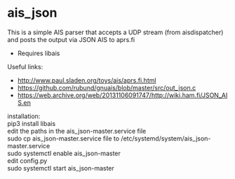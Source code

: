# ais_json

This is a simple AIS parser that accepts a UDP stream (from aisdispatcher) and posts the output via JSON AIS to aprs.fi

* Requires libais

Useful links:
* http://www.paul.sladen.org/toys/ais/aprs.fi.html
* https://github.com/rubund/gnuais/blob/master/src/out_json.c
* https://web.archive.org/web/20131106091747/http://wiki.ham.fi/JSON_AIS.en


installation:<br>
pip3 install libais<br>
edit the paths in the ais_json-master.service file<br>
sudo cp ais_json-master.service file to /etc/systemd/system/ais_json-master.service<br>
sudo systemctl enable ais_json-master<br>
edit config.py<br>
sudo systemctl start ais_json-master<br>

